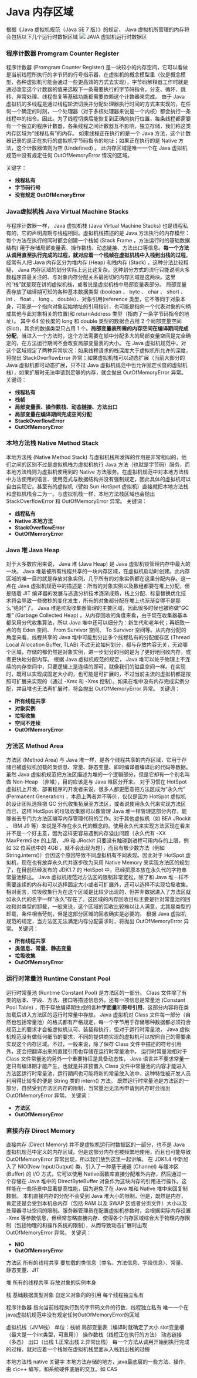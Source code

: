 # Java 内存区域

根据《Java 虚拟机规范（Java SE 7 版）》的规定， Java 虚拟机所管理的内存将会包括以下几个运行时数据区域
![](../../img/20190313112941.png)
JAVA 虚拟机运行时数据区

### 程序计数器 Promgram Counter Register
程序计数器 (Promgram Counter Register) 是一块较小的内存空间，它可以看做是当前线程所执行的字节码的行号指示器，在虚拟机的概念模型里（仅是概念模型，各种虚拟机可能会通过一些更高效的方式去实现），字节码解释器工作时就是通过改变这个计数器的值来选取下一条需要执行的字节码指令，分支、循环、跳转、异常处理、线程恢复等基础功能都需要依赖这个计数器来完成。
由于 Java 虚拟机的多线程是通过线程轮流切换并分配处理器执行时间的方式来实现的，在任何一个确定的时刻，一个处理器（对于多核处理器来说是一个内核）都会执行一条线程中的指令。因此。为了线程切换后能恢复到正确的执行位置，每条线程都需要有一个独立的程序计数器，各条线程之间计数器互不影响，独立存储，我们称这类内存区域为“线程私有”的内存。
如果线程正在执行的是一个 Java 方法，这个计数器记录的是正在执行的虚拟机字节码指令的地址；如果正在执行的是 Native 方法，这个计数器值则为空 (Undefined) 。
此内存区域是唯一一个在 Java 虚拟机规范中没有规定任何 OutOfMemoryError 情况的区域。

关键字：
* **线程私有**
* **字节码行号**
* **没有规定 OutOfMemoryError**

### Java虚拟机栈 Java Virtual Machine Stacks
与程序计数器一样， Java 虚拟机栈 (Java Virtual Machine Stacks) 也是线程私有的，它的声明周期与线程相同。虚拟机栈描述的是 Java 方法执行的内存模型：每个方法在执行的同时都会创建一个栈帧 (Stack Frame ，方法运行时的基础数据结构) 用于存储局部变量表、操作数栈、动态链接、方法出口等信息。**每一个方法从调用直至执行完成的过程，就对应着一个栈帧在虚拟机栈中入栈到出栈的过程**。
经常有人把 Java 内存区分为堆内存 (Heap) 和栈内存 (Stack) ，这种分法比较粗糙， Java 内存区域的划分实际上远比这复杂。这种划分方式的流行只能说明大多数程序员最关注的、与对象内存分配关系最密切的内存区域是这两块。这里的“栈”就是现在讲的虚拟机栈，或者说是虚拟机栈中局部变量表部分。
局部变量表存放了编译期可知的各种基本数据类型 (boolean 、 byte 、 char 、 short 、 int 、 float 、 long 、 double）、对象引用(reference 类型，它不等同于对象本身，可能是一个指向对象起始地址的引用指针，也可能是指向一个代表对象的句柄或其他与此对象相关的位置)和 returnAddress 类型（指向了一条字节码指令的地址）。
其中 64 位长度的 long 和 double 类型的数据会占用 2 个局部变量空间 (Slot)，其余的数据类型只占用 1 个。**局部变量表所需的内存空间在编译期间完成分配**，当进入一个方法时，这个方法需要在帧中分配多大的局部变量空间是完全确定的，在方法运行期间不会改变局部变量表的大小。
在 Java 虚拟机规范中，对这个区域规定了两种异常状况：如果线程请求的栈深度大于虚拟机所允许的深度，将抛出 StackOverflowError 异常；如果虚拟机栈可以动态扩展（当前大部分的 Java 虚拟机都可动态扩展，只不过 Java 虚拟机规范中也允许固定长度的虚拟机栈），如果扩展时无法申请到足够的内存，就会抛出 OutOfMemoryError 异常。
关键词：
* **线程私有**
* **栈帧**
* **局部变量表、操作数栈、动态链接、方法出口**
* **局部变量在编译期间完成空间分配**
* **StackOverflowError**
* **OutOfMemoryError**

### 本地方法栈 Native Method Stack
本地方法栈 (Native Method Stack) 与虚拟机栈所发挥的作用是非常相似的，他们之间的区别不过是虚拟机栈为虚拟机执行 Java 方法（也就是字节码）服务，而本地方法栈则为虚拟机使用到的 Native 方法服务。在虚拟机规范中对本地方法栈中方法使用的语言、使用范式与数据结构并没有强制规定，因此具体的虚拟机可以自由实现它。甚至有的虚拟机（譬如 Sun HotSpot 虚拟机）直接就把本地方法栈和虚拟机栈合二为一。与虚拟机栈一样，本地方法栈区域也会抛出 StackOverflowError 和 OutOfMemoryError 异常。
关键词：
* **线程私有**
* **Native 本地方法**
* **StackOverflowError**
* **OutOfMemoryError**

### Java 堆 Java Heap
对于大多数应用来说， Java 堆 (Java Heap) 是 Java 虚拟机锁管理内存中最大的一块。 Java 堆是被所有线程共享的一块内存区域，在虚拟机启动时创建。此内存区域的唯一目的就是存放对象实例，几乎所有的对象实例都在这里分配内存。这一点在 Java 虚拟机规范中的描述是：所有的对象实例以及数组都要在堆上分配，但是随着 JIT 编译器的发展与逃逸分析技术逐渐成熟，栈上分配、标量替换优化技术将会导致一些微秒的变化发生，所有的对象都分配在堆上也渐渐变得不是那么“绝对”了。
Java 堆是垃圾收集器管理的主要区域，因此很多时候也被称做“GC堆” (Garbage Collected Heap) 。从内存回收的角度来看，由于现在收集器基本都采用分代收集算法，所以 Java 堆中还可以细分为：新生代和老年代；再细致一点的有 Eden 空间、 From Survivor 空间、 To Survivor 空间等。从内存分配的角度来看，线程共享的 Java 堆中可能划分出多个线程私有的分配缓存区 (Thread Local Allocation Buffer, TLAB) 不过无论如何划分，都与存放内容无关，无论哪个区域，存储的都仍然是对象实例，进一步划分的目的是为了更好地回收内存，或者更快地分配内存。
根据 Java 虚拟机规范的规定， Java 堆可以处于物理上不连续的内存空间中，只要逻辑上是连续的即可，就像我们的磁盘空间一样。在实现时，既可以实现成固定大小的，也可能是可扩展的，不过当前主流的虚拟机都是按照可扩展来实现的（通过 -Xmx 和 -Xms 控制）。如果在堆中没有内存完成实例分配，并且堆也无法再扩展时，将会抛出 OutOfMemoryError 异常。
关键词：
* **所有线程共享**
* **对象实例**
* **垃圾收集**
* **空间不连续**
* **OutOfMemoryError**

### 方法区 Method Area
方法区 (Method Area) 与 Java 堆一样，是各个线程共享的内存区域，它用于存储已被虚拟机加载的类信息、常量、静态变量、即时编译器编译后的代码等数据。虽然 Java 虚拟机规范把方法区描述为堆的一个逻辑部分，但是它却有一个别名叫做 Non-Heap （非堆），目的应该是与 Java 堆区分开来。
对于习惯在 HotSpot 虚拟机上开发、部署程序的开发者来说，很多人都更愿意把方法区成为“永久代” (Permanent Generation) ，本质上两者并不等价，仅仅是因为 HotSpot 虚拟机的设计团队选择把 GC 分代收集拓展至方法区，或者说使用永久代来实现方法区而已，这样 HotSpot 的垃圾收集器可以像管理 Java 堆一样管理这部分内存，能够省去专门为方法区编写内存管理代码的工作。对于其他虚拟机（如 BEA JRockit 、 IBM J9 等）来说是不存在永久代的概念的。使用永久代来实现方法区现在看来并不是一个好主意，因为这样更容易遇到内存溢出问题（永久代有 -XX MaxPermSize 的上限， J9 和 JRockit 只要没有触碰到进程可用内存的上限，例如 32 位系统中的 4GB ，就不会出现为题），而且有极少数方法（例如 String.intern()）会因这个原因导致不同虚拟机有不同表现。因此对于 HotSpot 虚拟机，现在也有放弃永久代并逐步改为采用 Native Memory 来实现方法区的规划了，在目前已经发布的 JDK1.7 的 HotSpot 中，已经把原本放在永久代的字符串常量池移出。
Java 虚拟机规范对方法区的限制非常宽松，除了和 Java 堆一样不需要连续的内存和可以选择固定大小或者可扩展外，还可以选择不实现垃圾收集。相对而言，垃圾收集行为在这个区域是比较少出现的，但并非数据进入了方法区就如永久代的名字一样“永久”存在了。这区域的内存回收目标主要是针对常量池的回收和对类型的卸载，一般来说，这个区域的回收比较难以让人满意，尤其是类型的卸载，条件相当苛刻，但是这部分区域的回收确实是必要的。
根据 Java 虚拟机规范的规定，当方法区无法满足内存分配需求时，将抛出 OutOfMemoryError 异常。
关键词：
* **所有线程共享**
* **类信息、常量、静态变量**
* **垃圾收集**
* **OutOfMemoryError**

### 运行时常量池 Runtime Constant Pool
运行时常量池 (Runtime Constant Pool) 是方法区的一部分。 Class 文件除了有类的版本、字段、方法、接口等描述信息外，还有一项信息是常量池 (Constant Pool Table) ，用于存放编译期生成的各种**字面量**和**符号引用**，这部分内容将在类加载后进入方法区的运行时常量中存放。
Java 虚拟机对 Class 文件每一部分（自然也包括常量池）的格式都有严格规定，每一个字节用于存储哪种数据都必须符合规范上的要求才会被虚拟机认可、装载和执行，但对于运行时常量池， Java 虚拟机规范没有做任何细节的要求，不同的提供商实现的虚拟机可以按照自己的需要来实现这个内存区域。不过，一般来说，除了保存 Class 文件中描述的符号引用外，还会把翻译出来的直接引用也存储在运行时常量池中。
运行时常量池相对于 Class 文件常量池的另外一个重要特征是具备动态性， Java 语言并不要求常量一定只有编译期才能产生，也就是并非预置入 Class 文件中常量池的内容才能进入方法区运行时常量池，运行期间也可能将新的常量放入池中，这种特性被开发人员利用得比较多的便是 String 类的 intern() 方法。
既然运行时常量池是方法区的一部分，自然受到方法区内存的限制，当常量池无法再申请到内存时会抛出 OutOfMemoryError 异常。
关键词：
* **方法区**
* **OutOfMemoryError**

### 直接内存 Direct Memory
直接内存 (Direct Memory) 并不是虚拟机运行时数据区的一部分，也不是 Java 虚拟机规范中定义的内存区域。但是这部分内存也被频繁地使用，而且也可能导致 OutOfMemoryError 异常出现，所以我们放到这里一起讲解。
在 JDK1.4 中新加入了 NIO(New Input/Output) 类，引入了一种基于通道 (Channel) 与缓冲区 (Buffer)  的 I/O 方式，它可以使用 Native函数库直接分配堆外内存，然后通过一个存储在 Java 堆中的 DirectByteBuffer 对象作为这块内存的引用进行操作。这样能在一些场景中显著提高性能，因为避免了在 Java 堆和 Native 堆中来回复制数据。
本机直接内存的分配不会受到 Java 堆大小的限制，但是，既然是内存，肯定还是会受到本机总内存（包括 RAM 以及 SWAP 区或者分页文件）大小以及处理器寻址空间的限制。服务器管理员在配置虚拟机参数时，会根据实际内存设置 -Xmx 等参数信息，但经常忽略直接内存、使得各个内存区域综合大于物理内存限制（包括物理的和操作系统的限制），从而导致动态扩展时出现 OutOfMemoryError 异常。
关键词：
* **NIO**
* **OutOfMemoryError**

方法区 所有的线程共享 要加载的类信息（类名、方法信息、字段信息）、常量、静态变量、JIT

堆 所有的线程共享 存放对象的实例本身

栈 基础数据类型对象 自定义对象的的引用 每个线程独立私有

程序计数器 指向当前线程执行到的字节码文件的行数，线程独立私有 唯一一个在java虚拟机规范中没有规定任何OutOfMemoryError的区域

虚拟机栈（JVM栈） 单位：栈帧 局部变量表（编译时就确定了大小 slot变量槽（最大是一个int类型，可重用）） 操作数栈（线程正在执行的方法） 动态链接（多态） 出口（出栈 1.正常出栈 2.异常出栈） 每一个方法从调用开始到执行完成的过程，就对应着一个栈帧在虚拟机栈里面从入栈到出栈的过程

本地方法栈 native 关键字 本地方法存储的地方，java最底层的一些方法、操作，由 c\c++ 编写，和系统硬件底层的交互。如 CAS 